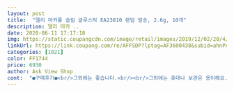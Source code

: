 ```yaml
---
layout: post 
title:  "델리 마카롱 슬림 글루스틱 EA23810 랜덤 발송, 2.6g, 10개" 
description: 델리 마카 ..
date: 2020-06-11 17:17:18 
img: https://static.coupangcdn.com/image/retail/images/2019/12/02/20/4/74d5744f-18d7-46e9-9cbc-c1501d84c044.jpg 
linkUrl: https://link.coupang.com/re/AFFSDP?lptag=AF3600438&subid=ahnPublicAsk&pageKey=1062761174&itemId=2007902287&vendorItemId=70007789726&traceid=V0-113-1fbabbbded30c102 
categories: [1021] 
color: FF1744 
price: 6930 
author: Ask View Shop 
cont:  "●구매후기●<br/>그외에는 좋습니다.<br/><br/>그외에는 휴대나 보관은 용이해요.<br/><br/>용도 확인후에 구매 하시면 될듯 싶어요<br/>용량이 작아서 아이들 과제 제작에 부족함이 있어요.<br/><br/>좀 쾌쾌한 냄새는 왜나는 걸까요?<br/>풀이 이렇게 가느다라니까 작업할때 손에 안묻고 너무 좋아요.<br/> 신박한 아이템<br/>" 
---
```

